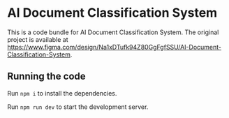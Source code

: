 
  # AI Document Classification System

  This is a code bundle for AI Document Classification System. The original project is available at https://www.figma.com/design/Na1xDTufk94Z80GgFgfSSU/AI-Document-Classification-System.

  ## Running the code

  Run `npm i` to install the dependencies.

  Run `npm run dev` to start the development server.
  